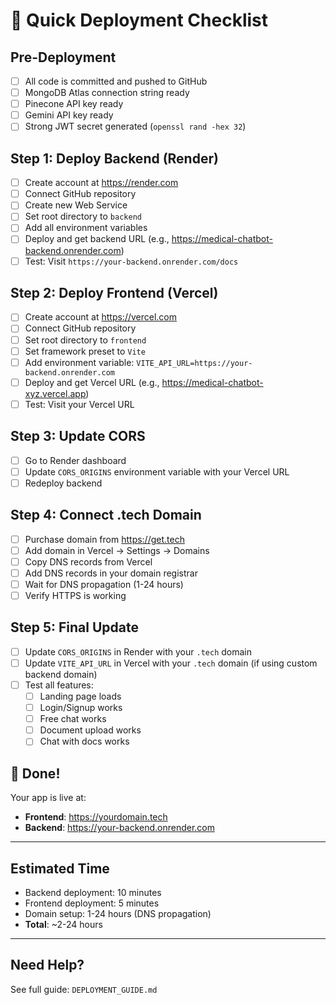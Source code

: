 # 🚀 Quick Deployment Checklist

## Pre-Deployment
- [ ] All code is committed and pushed to GitHub
- [ ] MongoDB Atlas connection string ready
- [ ] Pinecone API key ready
- [ ] Gemini API key ready
- [ ] Strong JWT secret generated (`openssl rand -hex 32`)

## Step 1: Deploy Backend (Render)
- [ ] Create account at https://render.com
- [ ] Connect GitHub repository
- [ ] Create new Web Service
- [ ] Set root directory to `backend`
- [ ] Add all environment variables
- [ ] Deploy and get backend URL (e.g., https://medical-chatbot-backend.onrender.com)
- [ ] Test: Visit `https://your-backend.onrender.com/docs`

## Step 2: Deploy Frontend (Vercel)
- [ ] Create account at https://vercel.com
- [ ] Connect GitHub repository
- [ ] Set root directory to `frontend`
- [ ] Set framework preset to `Vite`
- [ ] Add environment variable: `VITE_API_URL=https://your-backend.onrender.com`
- [ ] Deploy and get Vercel URL (e.g., https://medical-chatbot-xyz.vercel.app)
- [ ] Test: Visit your Vercel URL

## Step 3: Update CORS
- [ ] Go to Render dashboard
- [ ] Update `CORS_ORIGINS` environment variable with your Vercel URL
- [ ] Redeploy backend

## Step 4: Connect .tech Domain
- [ ] Purchase domain from https://get.tech
- [ ] Add domain in Vercel → Settings → Domains
- [ ] Copy DNS records from Vercel
- [ ] Add DNS records in your domain registrar
- [ ] Wait for DNS propagation (1-24 hours)
- [ ] Verify HTTPS is working

## Step 5: Final Update
- [ ] Update `CORS_ORIGINS` in Render with your `.tech` domain
- [ ] Update `VITE_API_URL` in Vercel with your `.tech` domain (if using custom backend domain)
- [ ] Test all features:
  - [ ] Landing page loads
  - [ ] Login/Signup works
  - [ ] Free chat works
  - [ ] Document upload works
  - [ ] Chat with docs works

## 🎉 Done!

Your app is live at:
- **Frontend**: https://yourdomain.tech
- **Backend**: https://your-backend.onrender.com

---

## Estimated Time
- Backend deployment: 10 minutes
- Frontend deployment: 5 minutes
- Domain setup: 1-24 hours (DNS propagation)
- **Total**: ~2-24 hours

---

## Need Help?
See full guide: `DEPLOYMENT_GUIDE.md`
